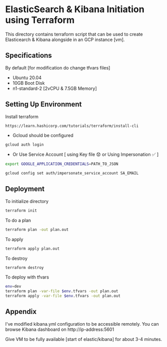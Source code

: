 
# ElasticSearch & Kibana Initiation using Terraform

This directory contains terraform script that can be used to create Elasticearch
 & Kibana alongside in an GCP instance [vm]. 
 

## Specifications
By default [for modification do change tfvars files]
- Ubuntu 20.04
- 10GB Boot Disk
- n1-standard-2 [2vCPU & 7.5GB Memory]


## Setting Up Environment

Install terraform 

```html
https://learn.hashicorp.com/tutorials/terraform/install-cli
```

- Gcloud should be configured
```bash
gcloud auth login
``` 
- Or Use Service Account [ using Key file 😟 or Using Impersonation ✅ ]
```bash
export GOOGLE_APPLICATION_CREDENTIALS=PATH_TO_JSON

gcloud config set auth/impersonate_service_account SA_EMAIL
```

## Deployment


To initialize directory 
```bash
terraform init
```

To do a plan

```bash
terraform plan -out plan.out
```

To apply 
```bash
terraform apply plan.out
```

To destroy
```bash
terraform destroy
```

To deploy with tfvars
```bash
env=dev
terraform plan -var-file $env.tfvars -out plan.out
terraform apply -var-file $env.tfvars -out plan.out
```
## Appendix

I've modified kibana.yml configuration to be accessible remotely. You can browse Kibana dashboard on http://ip-address:5601 

Give VM to be fully available [start of elastic/kibana] for about 3-4 minutes.

